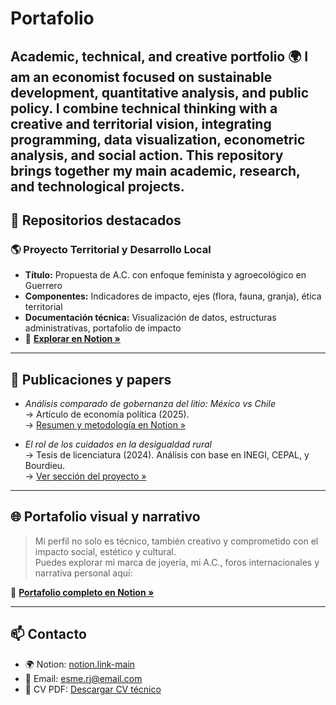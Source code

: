 # Portafolio
Academic, technical, and creative portfolio 🌍
I am an economist focused on sustainable development, quantitative analysis, and public policy. I combine technical thinking with a creative and territorial vision, integrating programming, data visualization, econometric analysis, and social action. This repository brings together my main academic, research, and technological projects.
---

## 📂 Repositorios destacados

### 🌎 Proyecto Territorial y Desarrollo Local
- **Título:** Propuesta de A.C. con enfoque feminista y agroecológico en Guerrero
- **Componentes:** Indicadores de impacto, ejes (flora, fauna, granja), ética territorial
- **Documentación técnica:** Visualización de datos, estructuras administrativas, portafolio de impacto
- 📎 **[Explorar en Notion »](https://notion.link-aqui)**

---

## 📜 Publicaciones y papers

- *Análisis comparado de gobernanza del litio: México vs Chile*  
  → Artículo de economía política (2025).  
  → [Resumen y metodología en Notion »](https://notion.link-paper-lithium)

- *El rol de los cuidados en la desigualdad rural*  
  → Tesis de licenciatura (2024). Análisis con base en INEGI, CEPAL, y Bourdieu.  
  → [Ver sección del proyecto »](./tesis-cuidados-desigualdad)

---

## 🌐 Portafolio visual y narrativo

> Mi perfil no solo es técnico, también creativo y comprometido con el impacto social, estético y cultural.  
> Puedes explorar mi marca de joyería, mi A.C., foros internacionales y narrativa personal aquí:

🔗 **[Portafolio completo en Notion »](https://notion.link-main)**

---

## 📫 Contacto

- 🌍 Notion: [notion.link-main](https://notion.link-main)
- 📧 Email: esme.rj@email.com
- 📄 CV PDF: [Descargar CV técnico](./cv-tecnico-esmerj.pdf)

